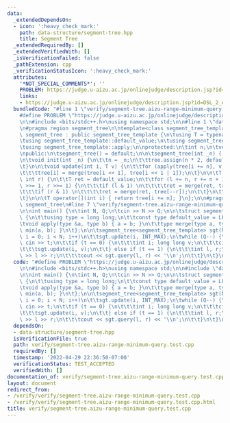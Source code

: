 ```yaml
---
data:
  _extendedDependsOn:
  - icon: ':heavy_check_mark:'
    path: data-structure/segment-tree.hpp
    title: Segment Tree
  _extendedRequiredBy: []
  _extendedVerifiedWith: []
  _isVerificationFailed: false
  _pathExtension: cpp
  _verificationStatusIcon: ':heavy_check_mark:'
  attributes:
    '*NOT_SPECIAL_COMMENTS*': ''
    PROBLEM: https://judge.u-aizu.ac.jp/onlinejudge/description.jsp?id=DSL_2_A
    links:
    - https://judge.u-aizu.ac.jp/onlinejudge/description.jsp?id=DSL_2_A
  bundledCode: "#line 1 \"verify/segment-tree.aizu-range-minimum-query.test.cpp\"\n\
    #define PROBLEM \"https://judge.u-aizu.ac.jp/onlinejudge/description.jsp?id=DSL_2_A\"\
    \n\n#include <bits/stdc++.h>\nusing namespace std;\n\n#line 1 \"data-structure/segment-tree.hpp\"\
    \n#pragma region segment_tree\n\ntemplate<class segment_tree_template>\nclass\
    \ segment_tree : public segment_tree_template {\n\tusing T = typename segment_tree_template::type;\n\
    \tusing segment_tree_template::default_value;\n\tusing segment_tree_template::merge;\n\
    \tusing segment_tree_template::apply;\n\nprotected:\n\tint n;\n\tvector<T> tree;\n\
    \npublic:\n\tsegment_tree() = default;\n\n\tsegment_tree(int _n) { init(_n); }\n\
    \n\tvoid init(int _n) {\n\t\tn = _n;\n\t\ttree.assign(n * 2, default_value);\n\
    \t}\n\n\tvoid update(int i, T v) {\n\t\tfor (apply(tree[i += n], v); i >>= 1;)\n\
    \t\t\ttree[i] = merge(tree[i << 1], tree[i << 1 | 1]);\n\t}\n\n\tT query(int l,\
    \ int r) {\n\t\tT ret = default_value;\n\t\tfor (l += n, r += n + 1; l < r; l\
    \ >>= 1, r >>= 1) {\n\t\t\tif (l & 1) \n\t\t\t\tret = merge(ret, tree[l++]);\n\
    \t\t\tif (r & 1) \n\t\t\t\tret = merge(ret, tree[--r]);\n\t\t}\n\t\treturn ret;\n\
    \t}\n\n\tT operator[](int i) { return tree[i += n]; }\n};\n\n#pragma endregion\
    \ segment_tree\n#line 7 \"verify/segment-tree.aizu-range-minimum-query.test.cpp\"\
    \n\nint main() {\n\tint N, Q;\n\tcin >> N >> Q;\n\n\tstruct segment_tree_template\
    \ {\n\t\tusing type = long long;\n\t\tconst type default_value = LLONG_MAX;\n\t\
    \tvoid apply(type &a, type b) { a = b; }\n\t\ttype merge(type a, type b) { return\
    \ min(a, b); }\n\t};\n\n\tsegment_tree<segment_tree_template> sgt(N);\n\tfor (int\
    \ i = 0; i < N; i++)\n\t\tsgt.update(i, INT_MAX);\n\twhile (Q--) {\n\t\tint t;\
    \ cin >> t;\n\t\tif (t == 0) {\n\t\t\tint i; long long v;\n\t\t\tcin >> i >> v;\n\
    \t\t\tsgt.update(i, v);\n\t\t} else if (t == 1) {\n\t\t\tint l, r;\n\t\t\tcin\
    \ >> l >> r;\n\t\t\tcout << sgt.query(l, r) << '\\n';\n\t\t}\n\t}\n}\n"
  code: "#define PROBLEM \"https://judge.u-aizu.ac.jp/onlinejudge/description.jsp?id=DSL_2_A\"\
    \n\n#include <bits/stdc++.h>\nusing namespace std;\n\n#include \"data-structure/segment-tree.hpp\"\
    \n\nint main() {\n\tint N, Q;\n\tcin >> N >> Q;\n\n\tstruct segment_tree_template\
    \ {\n\t\tusing type = long long;\n\t\tconst type default_value = LLONG_MAX;\n\t\
    \tvoid apply(type &a, type b) { a = b; }\n\t\ttype merge(type a, type b) { return\
    \ min(a, b); }\n\t};\n\n\tsegment_tree<segment_tree_template> sgt(N);\n\tfor (int\
    \ i = 0; i < N; i++)\n\t\tsgt.update(i, INT_MAX);\n\twhile (Q--) {\n\t\tint t;\
    \ cin >> t;\n\t\tif (t == 0) {\n\t\t\tint i; long long v;\n\t\t\tcin >> i >> v;\n\
    \t\t\tsgt.update(i, v);\n\t\t} else if (t == 1) {\n\t\t\tint l, r;\n\t\t\tcin\
    \ >> l >> r;\n\t\t\tcout << sgt.query(l, r) << '\\n';\n\t\t}\n\t}\n}"
  dependsOn:
  - data-structure/segment-tree.hpp
  isVerificationFile: true
  path: verify/segment-tree.aizu-range-minimum-query.test.cpp
  requiredBy: []
  timestamp: '2022-04-29 22:36:50-07:00'
  verificationStatus: TEST_ACCEPTED
  verifiedWith: []
documentation_of: verify/segment-tree.aizu-range-minimum-query.test.cpp
layout: document
redirect_from:
- /verify/verify/segment-tree.aizu-range-minimum-query.test.cpp
- /verify/verify/segment-tree.aizu-range-minimum-query.test.cpp.html
title: verify/segment-tree.aizu-range-minimum-query.test.cpp
---
```

